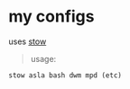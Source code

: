 # my configs

uses [stow](https://www.gnu.org/software/stow/)

> usage:
```
stow asla bash dwm mpd (etc)
```
